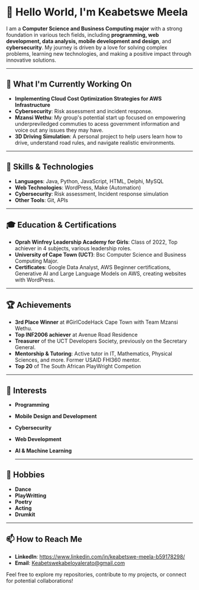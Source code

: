 # 👋 Hello World, I'm Keabetswe Meela

I am a **Computer Science and Business Computing major** with a strong foundation in various tech fields, including **programming, web development, data analysis, mobile development and design**, and **cybersecurity**. My journey is driven by a love for solving complex problems, learning new technologies, and making a positive impact through innovative solutions.

---

## 🔭 What I'm Currently Working On
- **Implementing Cloud Cost Optimization Strategies for AWS Infrastructure**
- **Cybersecurity**: Risk assessment and incident response.
- **Mzansi Wethu**: My group's potential start up focused on empowering underpreviledged commuties to acess government information and voice out any issues they may have.
- **3D Driving Simulation**: A personal project to help users learn how to drive, understand road rules, and navigate realistic environments.
 
  
---

## 🚀 Skills & Technologies

- **Languages**: Java, Python, JavaScript, HTML, Delphi, MySQL
- **Web Technologies**: WordPress, Make (Automation)
- **Cybersecurity**: Risk assessment, Incident response simulation
- **Other Tools**: Git, APIs 
  
---

## 🎓 Education & Certifications
- **Oprah Winfrey Leadership Academy for Girls**: Class of 2022, Top achiever in 4 subjects, various leadership roles.
- **University of Cape Town (UCT)**: Bsc Computer Science and Business Computing Major.
- **Certificates**: Google Data Analyst, AWS Beginner certifications, Generative AI and Large Language Models on AWS, creating websites with WordPress.
  
---

## 🏆 Achievements 
- **3rd Place Winner** at #GirlCodeHack Cape Town with Team Mzansi Wethu.
- **Top INF2006 achiever** at Avenue Road Residence
- **Treasurer** of the UCT Developers Society, previously on the Secretary General.
- **Mentorship & Tutoring**: Active tutor in IT, Mathematics, Physical Sciences, and more. Former USAID FHI360 mentor.
- **Top 20** of The South African PlayWright Competion

  
---

## 🌱 Interests
- **Programming**
- **Mobile Design and Development**
- **Cybersecurity**
- **Web Development**
- **AI & Machine Learning**

  ---

## 🎨 Hobbies
- **Dance**
- **PlayWritting**
- **Poetry**
- **Acting**
- **Drumkit**

  
---

## 📫 How to Reach Me
- **LinkedIn**: https://www.linkedin.com/in/keabetswe-meela-b59178298/
- **Email**: Keabetswekabeloyalerato@gmail.com
  
Feel free to explore my repositories, contribute to my projects, or connect for potential collaborations!

